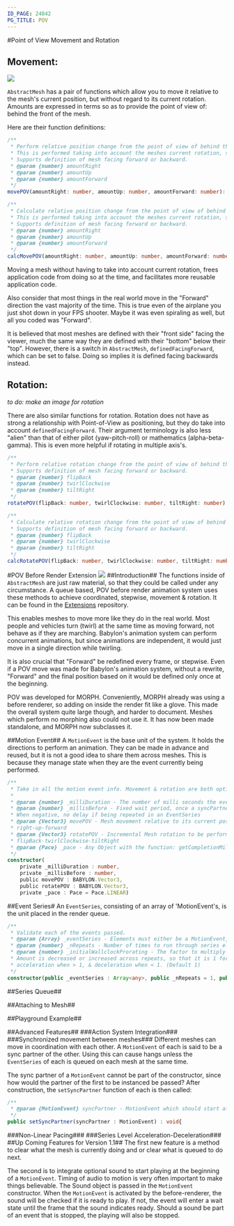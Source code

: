 ```yaml
---
ID_PAGE: 24842
PG_TITLE: POV
---
```

#Point of View Movement and Rotation
## Movement: ##
![](https://raw.githubusercontent.com/BabylonJS/Extensions/master/POV/doc-assist/POV-Movement.png)

`AbstractMesh` has a pair of functions which allow you to move it relative to the mesh's current position, but without regard to its current rotation. Amounts are expressed in terms so as to provide the point of view of: behind the front of the mesh.

Here are their function definitions:

```typescript
/**
 * Perform relative position change from the point of view of behind the front of the mesh.
 * This is performed taking into account the meshes current rotation, so you do not have to care.
 * Supports definition of mesh facing forward or backward.
 * @param {number} amountRight
 * @param {number} amountUp
 * @param {number} amountForward
 */
movePOV(amountRight: number, amountUp: number, amountForward: number): void;
```

```typescript
/**
 * Calculate relative position change from the point of view of behind the front of the mesh.
 * This is performed taking into account the meshes current rotation, so you do not have to care.
 * Supports definition of mesh facing forward or backward.
 * @param {number} amountRight
 * @param {number} amountUp
 * @param {number} amountForward
 */
calcMovePOV(amountRight: number, amountUp: number, amountForward: number): BABYLON.Vector3;
```

Moving a mesh without having to take into account current rotation, frees application code from doing so at the time, and facilitates more reusable application code.

Also consider that most things in the real world move in the "Forward" direction the vast majority of the time. This is true even of the airplane you just shot down in your FPS shooter. Maybe it was even spiraling as well, but all you coded was "Forward".

It is believed that most meshes are defined with their "front side" facing the viewer, much the same way they are defined with their "bottom" below their "top". However, there is a switch in `AbstractMesh`, `definedFacingForward`, which can be set to false. Doing so implies it is defined facing backwards instead. 

## Rotation: ##
*to do: make an image for rotation*

There are also similar functions for rotation. Rotation does not have as strong a relationship with Point-of-View as positioning, but they do take into account `definedFacingForward`. Their argument terminology is also less "alien" than that of either pilot (yaw-pitch-roll) or mathematics (alpha-beta-gamma). This is even more helpful if rotating in multiple axis's.
```typescript
/**
 * Perform relative rotation change from the point of view of behind the front of the mesh.
 * Supports definition of mesh facing forward or backward.
 * @param {number} flipBack
 * @param {number} twirlClockwise
 * @param {number} tiltRight
 */
rotatePOV(flipBack: number, twirlClockwise: number, tiltRight: number): void;
```

```typescript
/**
 * Calculate relative rotation change from the point of view of behind the front of the mesh.
 * Supports definition of mesh facing forward or backward.
 * @param {number} flipBack
 * @param {number} twirlClockwise
 * @param {number} tiltRight
 */
calcRotatePOV(flipBack: number, twirlClockwise: number, tiltRight: number): BABYLON.Vector3;
```

#POV Before Render Extension 
![](https://raw.githubusercontent.com/BabylonJS/Extensions/master/POV/doc-assist/POV-System.png)
##Introduction##
The functions inside of `AbstractMesh` are just raw material, so that they could be called under any circumstance. A queue based, POV before render animation system uses these methods to achieve coordinated, stepwise, movement & rotation. It can be found in the [Extensions](https://github.com/BabylonJS/Extensions/tree/master/POV) repository.

This enables meshes to move more like they do in the real world. Most people and vehicles turn (twirl) at the same time as moving forward, not behave as if they are marching. Babylon's animation system can perform concurrent animations, but since animations are independent, it would just move in a single direction while twirling.

It is also crucial that "Forward" be redefined every frame, or stepwise. Even if a POV move was made for Babylon's animation system, without a rewrite, "Forward" and the final position based on it would be defined only once at the beginning. 

POV was developed for MORPH. Conveniently, MORPH already was using a before renderer, so adding on inside the render fit like a glove. This made the overall system quite large though, and harder to document. Meshes which perform no morphing also could not use it. It has now been made standalone, and MORPH now subclasses it.

##Motion Event##
A `MotionEvent` is the base unit of the system. It holds the directions to perform an animation. They can be made in advance and reused, but it is not a good idea to share them across meshes. This is because they manage state when they are the event currently being performed.
```typescript
/**
 * Take in all the motion event info. Movement & rotation are both optional, but both being null is usually for sub-classing.
 * 
 * @param {number} _milliDuration - The number of milli seconds the event is to be completed in
 * @param {number} _millisBefore - Fixed wait period, once a syncPartner (if any) is also ready (default 0)
 * When negative, no delay if being repeated in an EventSeries
 * @param {Vector3} movePOV - Mesh movement relative to its current position/rotation to be performed or null
 * right-up-forward
 * @param {Vector3} rotatePOV - Incremental Mesh rotation to be performed or null
 * flipBack-twirlClockwise-tiltRight
 * @param {Pace} _pace - Any Object with the function: getCompletionMilestone(currentDurationRatio) (default Pace.LINEAR)
 */
constructor(
    private _milliDuration : number, 
    private _millisBefore : number, 
    public movePOV : BABYLON.Vector3, 
    public rotatePOV : BABYLON.Vector3, 
    private _pace : Pace = Pace.LINEAR)
```

##Event Series#
An `EventSeries`, consisting of an array of 'MotionEvent's, is the unit placed in the render queue.
```typescript
/**
 * Validate each of the events passed.
 * @param {Array} _eventSeries - Elements must either be a MotionEvent, Action, or function.
 * @param {number} _nRepeats - Number of times to run through series elements. There is sync across runs. (Default 1)
 * @param {number} _initialWallclockProrating - The factor to multiply the duration of a MotionEvent before returning.
 * Amount is decreased or increased across repeats, so that it is 1 for the final repeat. Facilitates
 * acceleration when > 1, & deceleration when < 1. (Default 1)
 */
constructor(public _eventSeries : Array<any>, public _nRepeats = 1, public _initialWallclockProrating = 1.0)
```
##Series Queue##

##Attaching to Mesh##

##Playground Example##


##Advanced Features##
###Action System Integration###
###Synchronized movement between meshes###
Different meshes can move in coordination with each other. A `MotionEvent` of each is said to be a sync partner of the other. Using this can cause hangs unless the `EventSeries` of each is queued on each mesh at the same time.

The sync partner of a `MotionEvent` cannot be part of the constructor, since how would the partner of the first to be instanced be passed? After construction, the `setSyncPartner` function of each is then called:
```typescript
/**
 * @param {MotionEvent} syncPartner - MotionEvent which should start at the same time as this one.
 */
public setSyncPartner(syncPartner : MotionEvent) : void{
```
###Non-Linear Pacing###
###Series Level Acceleration-Deceleration###
##Up Coming Features for Version 1.1##
The first new feature is a method to clear what the mesh is currently doing and or clear what is queued to do next. 

The second is to integrate optional sound to start playing at the beginning of a `MotionEvent`. Timing of audio to motion is very often important to make things believable. The Sound object is passed in the `MotionEvent` constructor. When the `MotionEvent` is activated by the before-renderer, the sound will be checked if it is ready to play. If not, the event will enter a wait state until the frame that the sound indicates ready. Should a sound be part of an event that is stopped, the playing will also be stopped.